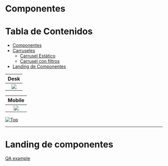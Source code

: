 <a name="inicio"></a>

# Componentes


# Tabla de Contenidos
- [Componentes](#componentes)
 - [Carruseles](https://github.com/edulosa83/Repositorio-de-componentes/tree/main/Carruseles)
  	- [Carrusel Estático](https://github.com/edulosa83/Repositorio-de-componentes/tree/main/Carruseles/Carrusel%20Estatico)
  	- [Carrusel con filtros](#carrusel-con-filtros)
- [Landing de Componentes](#landing-de-componentes)

| Desk |
| :------------: |
| ![](https://pandao.github.io/editor.md/examples/images/8.jpg) |

| Mobile |
| :------------: |
| ![](https://pandao.github.io/editor.md/examples/images/8.jpg) |

[![Top](https://img.shields.io/badge/-Volver%20al%20principio-blue?style=for-the-badge&logoColor=white)](#inicio)

----

# Landing de componentes

[QA example](https://qas.ecommspf.com.mx/branding-jun22)

